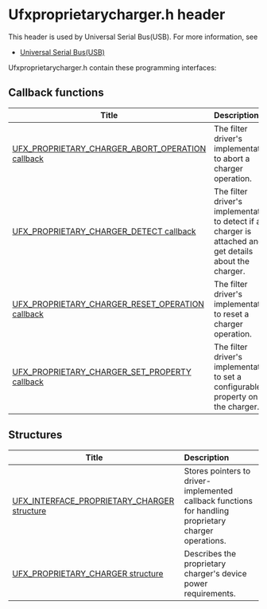 # Ufxproprietarycharger.h header


This header is used by Universal Serial Bus(USB). For more information, see
- [Universal Serial Bus(USB)](../_usbref/index.md)

Ufxproprietarycharger.h contain these programming interfaces:


## Callback functions

| Title   | Description   |
| ---- |:---- |
| [UFX_PROPRIETARY_CHARGER_ABORT_OPERATION callback](nc-ufxproprietarycharger-ufx-proprietary-charger-abort-operation.md) | The filter driver's implementation to abort a charger operation. |
| [UFX_PROPRIETARY_CHARGER_DETECT callback](nc-ufxproprietarycharger-ufx-proprietary-charger-detect.md) | The filter driver's implementation to detect if a charger is attached and get details about the charger. |
| [UFX_PROPRIETARY_CHARGER_RESET_OPERATION callback](nc-ufxproprietarycharger-ufx-proprietary-charger-reset-operation.md) | The filter driver's implementation to reset a charger operation. |
| [UFX_PROPRIETARY_CHARGER_SET_PROPERTY callback](nc-ufxproprietarycharger-ufx-proprietary-charger-set-property.md) | The filter driver's implementation to set a configurable property on the charger. |

## Structures

| Title   | Description   |
| ---- |:---- |
| [UFX_INTERFACE_PROPRIETARY_CHARGER structure](ns-ufxproprietarycharger--ufx-interface-proprietary-charger.md) | Stores pointers to driver-implemented callback functions for handling proprietary charger operations. |
| [UFX_PROPRIETARY_CHARGER structure](ns-ufxproprietarycharger--ufx-proprietary-charger.md) | Describes the proprietary charger's device power requirements. |
